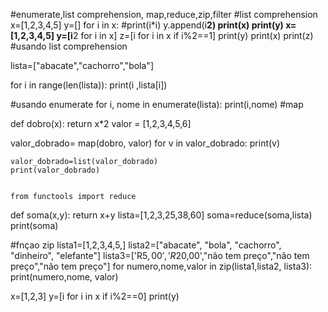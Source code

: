 

  #enumerate,list comprehension, map,reduce,zip,filter
  #list comprehension
  x=[1,2,3,4,5]
  y=[]
  for i in x:
    #print(i*i)
    y.append(i**2)
    print(x)
    print(y)
  x=[1,2,3,4,5]
  y=[i**2 for i in x]
  z=[i for i in x if i%2==1]
  print(y)
  print(x)
  print(z)
#usando list comprehension 


lista=["abacate","cachorro","bola"]

for i in range(len(lista)):
  print(i ,lista[i])

#usando enumerate
for i, nome in enumerate(lista):
  print(i,nome)
  #map

  def dobro(x):
    return x*2
  valor = [1,2,3,4,5,6]

  valor_dobrado= map(dobro, valor)
  for v in valor_dobrado:
    print(v)

    valor_dobrado=list(valor_dobrado)
    print(valor_dobrado)


    from functools import reduce
def soma(x,y):
  return x+y
lista=[1,2,3,25,38,60]
soma=reduce(soma,lista)
print(soma)

#fnçao zip
lista1=[1,2,3,4,5,]
lista2=["abacate", "bola", "cachorro", "dinheiro", "elefante"]
lista3=['R$5,00','R$20,00',"não tem preço","não tem preço","não tem preço"]
for numero,nome,valor in zip(lista1,lista2, lista3):
  print(numero,nome, valor) 

x=[1,2,3]
y=[i for i in x if i%2==0]
print(y)
